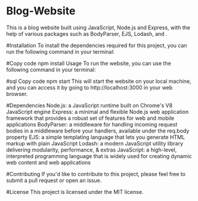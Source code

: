 # Blog-Website

This is a blog website built using JavaScript, Node.js and Express, with the help of various packages such as BodyParser, EJS, Lodash, and .

#Installation
To install the dependencies required for this project, you can run the following command in your terminal:

#Copy code
npm install
Usage
To run the website, you can use the following command in your terminal:

#sql
Copy code
npm start
This will start the website on your local machine, and you can access it by going to http://localhost:3000 in your web browser.

#Dependencies
Node.js: a JavaScript runtime built on Chrome's V8 JavaScript engine
Express: a minimal and flexible Node.js web application framework that provides a robust set of features for web and mobile applications
BodyParser: a middleware for handling incoming request bodies in a middleware before your handlers, available under the req.body property
EJS: a simple templating language that lets you generate HTML markup with plain JavaScript
Lodash: a modern JavaScript utility library delivering modularity, performance, & extras
JavaScript: a high-level, interpreted programming language that is widely used for creating dynamic web content and web applications

#Contributing
If you'd like to contribute to this project, please feel free to submit a pull request or open an issue.

#License
This project is licensed under the MIT license.
